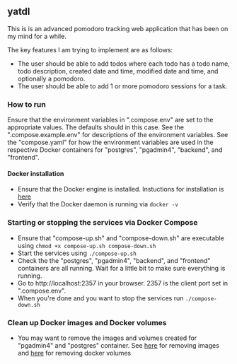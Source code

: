 
## yatdl
This is is an advanced pomodoro tracking web application that has been on my mind for a while.

The key features I am trying to implement are as follows:

- The user should be able to add todos where each todo has a todo name, todo description, created date and time, modified date and time, and optionally a pomodoro.
- The user should be able to add 1 or more pomodoro sessions for a task.

### How to run
Ensure that the environment variables in ".compose.env" are set to the appropriate values. The defaults should
in this case. See the ".compose.example.env" for descriptions of the environment variables. See the "compose.yaml"
for how the environment variables are used in the respective Docker containers for "postgres", "pgadmin4", "backend",
and "frontend".

#### Docker installation
- Ensure that the Docker engine is installed. Instuctions for installation is [here](https://docs.docker.com/get-docker/)
- Verify that the Docker daemon is running via `docker -v`

### Starting or stopping the services via Docker Compose
- Ensure that "compose-up.sh" and "compose-down.sh" are executable using `chmod +x compose-up.sh compose-down.sh`
- Start the services using `./compose-up.sh`
- Check the the "postgres", "pgadmin4", "backend", and "frontend" containers are all running. Wait for a little bit to make sure everything is running.
- Go to http://localhost:2357 in your browser. 2357 is the client port set in ".compose.env".
- When you're done and you want to stop the services run `./compose-down.sh`

### Clean up Docker images and Docker volumes
- You may want to remove the images and volumes created for "pgadmin4" and "postgres" container. See [here](https://docs.docker.com/engine/reference/commandline/image_rm/) for removing images and [here](https://docs.docker.com/engine/reference/commandline/volume_rm/) for removing docker volumes







